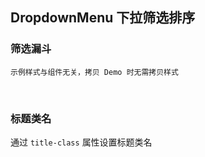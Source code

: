 <div class="demo-header">
<p class="overviewicon">
  <span class="wapi-ui-dropdown-menu wapi-form-dropdown"/>
</p>

## DropdownMenu 下拉筛选排序

<mobile-uxlink widget-name="DropdownMenu"></mobile-uxlink>

</div>

### 筛选漏斗

`示例样式与组件无关，拷贝 Demo 时无需拷贝样式`

<mobile-view link="dropdown-menu/screen-funnel"></mobile-view>

<br>

### 标题类名

通过 `title-class` 属性设置标题类名

<mobile-view link="dropdown-menu/title-class"></mobile-view>

<br>
